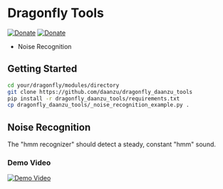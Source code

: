 # Dragonfly Tools

[![Donate](https://img.shields.io/badge/donate-PayPal-green.svg)](https://paypal.me/daanzu)
[![Donate](https://img.shields.io/badge/donate-Patreon-orange.svg)](https://www.patreon.com/daanzu)

* Noise Recognition

## Getting Started

```bash
cd your/dragonfly/modules/directory
git clone https://github.com/daanzu/dragonfly_daanzu_tools
pip install -r dragonfly_daanzu_tools/requirements.txt
cp dragonfly_daanzu_tools/_noise_recognition_example.py .
```

## Noise Recognition

The "hmm recognizer" should detect a steady, constant "hmm" sound.

### Demo Video

[![Demo Video](https://github.com/daanzu/kaldi-active-grammar/raw/master/docs/demo_video.png)](https://youtu.be/Qk1mGbIJx3s?t=145)
